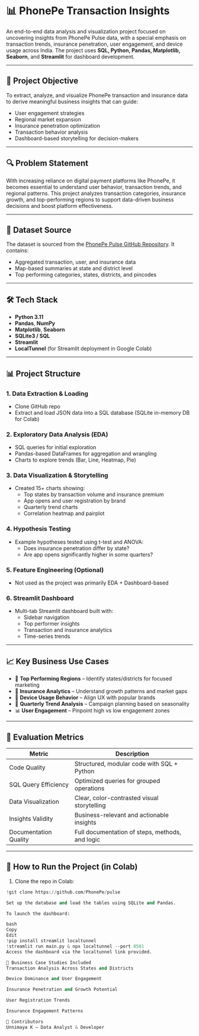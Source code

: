 # 📊 PhonePe Transaction Insights

An end-to-end data analysis and visualization project focused on uncovering insights from PhonePe Pulse data, with a special emphasis on transaction trends, insurance penetration, user engagement, and device usage across India. The project uses **SQL, Python, Pandas, Matplotlib, Seaborn**, and **Streamlit** for dashboard development.

---

## 🧠 Project Objective

To extract, analyze, and visualize PhonePe transaction and insurance data to derive meaningful business insights that can guide:
- User engagement strategies
- Regional market expansion
- Insurance penetration optimization
- Transaction behavior analysis
- Dashboard-based storytelling for decision-makers

---

## 🔍 Problem Statement

With increasing reliance on digital payment platforms like PhonePe, it becomes essential to understand user behavior, transaction trends, and regional patterns. This project analyzes transaction categories, insurance growth, and top-performing regions to support data-driven business decisions and boost platform effectiveness.

---

## 📁 Dataset Source

The dataset is sourced from the [PhonePe Pulse GitHub Repository](https://github.com/PhonePe/pulse). It contains:
- Aggregated transaction, user, and insurance data
- Map-based summaries at state and district level
- Top performing categories, states, districts, and pincodes

---

## 🛠 Tech Stack

- **Python 3.11**
- **Pandas**, **NumPy**
- **Matplotlib**, **Seaborn**
- **SQLite3 / SQL**
- **Streamlit**
- **LocalTunnel** (for Streamlit deployment in Google Colab)

---

## 📊 Project Structure

### 1. Data Extraction & Loading
- Clone GitHub repo
- Extract and load JSON data into a SQL database (SQLite in-memory DB for Colab)

### 2. Exploratory Data Analysis (EDA)
- SQL queries for initial exploration
- Pandas-based DataFrames for aggregation and wrangling
- Charts to explore trends (Bar, Line, Heatmap, Pie)

### 3. Data Visualization & Storytelling
- Created 15+ charts showing:
  - Top states by transaction volume and insurance premium
  - App opens and user registration by brand
  - Quarterly trend charts
  - Correlation heatmap and pairplot

### 4. Hypothesis Testing
- Example hypotheses tested using t-test and ANOVA:
  - Does insurance penetration differ by state?
  - Are app opens significantly higher in some quarters?

### 5. Feature Engineering (Optional)
- Not used as the project was primarily EDA + Dashboard-based

### 6. Streamlit Dashboard
- Multi-tab Streamlit dashboard built with:
  - Sidebar navigation
  - Top performer insights
  - Transaction and insurance analytics
  - Time-series trends

---

## 📈 Key Business Use Cases

- 📌 **Top Performing Regions** – Identify states/districts for focused marketing
- 💼 **Insurance Analytics** – Understand growth patterns and market gaps
- 📱 **Device Usage Behavior** – Align UX with popular brands
- 📆 **Quarterly Trend Analysis** – Campaign planning based on seasonality
- 📊 **User Engagement** – Pinpoint high vs low engagement zones

---

## 🧪 Evaluation Metrics

| Metric                   | Description                                      |
|--------------------------|--------------------------------------------------|
| Code Quality             | Structured, modular code with SQL + Python      |
| SQL Query Efficiency     | Optimized queries for grouped operations        |
| Data Visualization       | Clear, color-contrasted visual storytelling     |
| Insights Validity        | Business-relevant and actionable insights       |
| Documentation Quality    | Full documentation of steps, methods, and logic|

---

## 📌 How to Run the Project (in Colab)

1. Clone the repo in Colab:
```python
!git clone https://github.com/PhonePe/pulse

Set up the database and load the tables using SQLite and Pandas.

To launch the dashboard:

bash
Copy
Edit
!pip install streamlit localtunnel
!streamlit run main.py & npx localtunnel --port 8501
Access the dashboard via the localtunnel link provided.

🧾 Business Case Studies Included
Transaction Analysis Across States and Districts

Device Dominance and User Engagement

Insurance Penetration and Growth Potential

User Registration Trends

Insurance Engagement Patterns

📌 Contributors
Unnimaya K – Data Analyst & Developer


